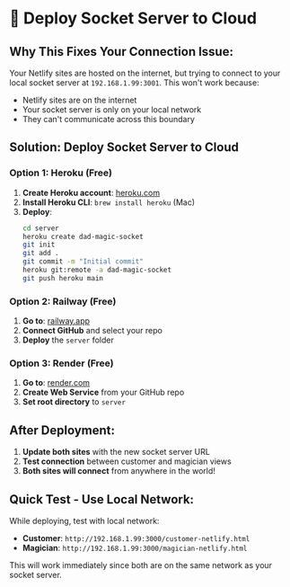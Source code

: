 # 🚀 Deploy Socket Server to Cloud

## **Why This Fixes Your Connection Issue:**

Your Netlify sites are hosted on the internet, but trying to connect to your local socket server at `192.168.1.99:3001`. This won't work because:
- Netlify sites are on the internet
- Your socket server is only on your local network
- They can't communicate across this boundary

## **Solution: Deploy Socket Server to Cloud**

### **Option 1: Heroku (Free)**
1. **Create Heroku account**: [heroku.com](https://heroku.com)
2. **Install Heroku CLI**: `brew install heroku` (Mac)
3. **Deploy**:
   ```bash
   cd server
   heroku create dad-magic-socket
   git init
   git add .
   git commit -m "Initial commit"
   heroku git:remote -a dad-magic-socket
   git push heroku main
   ```

### **Option 2: Railway (Free)**
1. **Go to**: [railway.app](https://railway.app)
2. **Connect GitHub** and select your repo
3. **Deploy** the `server` folder

### **Option 3: Render (Free)**
1. **Go to**: [render.com](https://render.com)
2. **Create Web Service** from your GitHub repo
3. **Set root directory** to `server`

## **After Deployment:**

1. **Update both sites** with the new socket server URL
2. **Test connection** between customer and magician views
3. **Both sites will connect** from anywhere in the world!

## **Quick Test - Use Local Network:**

While deploying, test with local network:
- **Customer**: `http://192.168.1.99:3000/customer-netlify.html`
- **Magician**: `http://192.168.1.99:3000/magician-netlify.html`

This will work immediately since both are on the same network as your socket server.
